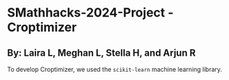 # SMathhacks-2024-Project - Croptimizer

## By: Laira L, Meghan L, Stella H, and Arjun R

To develop Croptimizer, we used the `scikit-learn` machine learning library.
